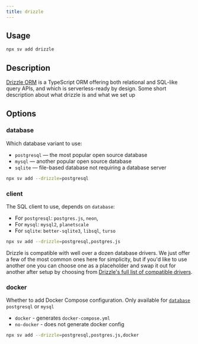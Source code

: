 ```yaml
---
title: drizzle
---
```


## Usage

```bash
npx sv add drizzle
```

## Description

[Drizzle ORM](https://orm.drizzle.team/) is a TypeScript ORM offering both relational and SQL-like query APIs, and which is serverless-ready by design.
Some short description about what drizzle is and what we set up

## Options

### database

Which database variant to use:

- `postgresql` — the most popular open source database
- `mysql` — another popular open source database
- `sqlite` — file-based database not requiring a database server

```bash
npx sv add --drizzle=postgresql
```

### client

The SQL client to use, depends on `database`:

- For `postgresql`: `postgres.js`, `neon`,
- For `mysql`: `mysql2`, `planetscale`
- For `sqlite`: `better-sqlite3`, `libsql`, `turso`

```bash
npx sv add --drizzle=postgresql,postgres.js
```

Drizzle is compatible with well over a dozen database drivers. We just offer a few of the most common ones here for simplicity, but if you'd like to use another one you can choose one as a placeholder and swap it out for another after setup by choosing from [Drizzle's full list of compatible drivers](https://orm.drizzle.team/docs/connect-overview#next-steps).

### docker

Whether to add Docker Compose configuration. Only available for [`database`](#Options-database) `postgresql` or `mysql`

- `docker` - generates `docker-compose.yml`
- `no-docker` - does not generate docker config

```bash
npx sv add --drizzle=postgresql,postgres.js,docker
```
